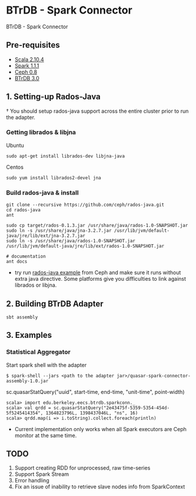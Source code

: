 # BTrDB - Spark Connector
BTrDB - Spark Connector

## Pre-requisites

- [Scala 2.10.4](http://www.scala-lang.org/download/2.10.4.html)  
- [Spark 1.1.1](http://www.apache.org/dyn/closer.cgi/spark/spark-1.1.1/spark-1.1.1-bin-hadoop2.4.tgz)  
- [Ceph 0.8](https://ceph.com/category/releases/)
- [BTrDB 3.0](https://github.com/SoftwareDefinedBuildings/quasar)    

## 1. Setting-up Rados-Java  
&dagger; You should setup rados-java support across the entire cluster prior to run the adapter.  

### Getting librados & libjna

Ubuntu  

    sudo apt-get install librados-dev libjna-java  

Centos  

    sudo yum install librados2-devel jna   
    

### Build rados-java & install  

    git clone --recursive https://github.com/ceph/rados-java.git  
    cd rados-java
    ant  
    
    sudo cp target/rados-0.1.3.jar /usr/share/java/rados-1.0-SNAPSHOT.jar
    sudo ln -s /usr/share/java/jna-3.2.7.jar /usr/lib/jvm/default-java/jre/lib/ext/jna-3.2.7.jar
    sudo ln -s /usr/share/java/rados-1.0-SNAPSHOT.jar  /usr/lib/jvm/default-java/jre/lib/ext/rados-1.0-SNAPSHOT.jar
    
    # documentation
    ant docs

* try run [rados-java example](http://ceph.com/docs/master/rados/api/librados-intro/#id5) from Ceph and make sure it runs without extra java directive. Some platforms give you difficulties to link against librados or libjna.

## 2. Building BTrDB Adapter  

    sbt assembly  


## 3. Examples  

### Statistical Aggregator  
Start spark shell with the adapter  

    $ spark-shell --jars <path to the adapter jar>/quasar-spark-connector-assembly-1.0.jar  

sc.quasarStatQuery("uuid", start-time, end-time, "unit-time", point-width)
    
    scala> import edu.berkeley.eecs.btrdb.sparkconn._
    scala> val qrdd = sc.quasarStatQuery("2e43475f-5359-5354-454d-5f5245414354", 1364823796L, 1398437046L, "ns", 16)
    scala> qrdd.map(i => i.toString).collect.foreach(println)

* Current implementation only works when all Spark executors are Ceph monitor at the same time.  

## TODO  
1. Support creating RDD for unprocessed, raw time-series  
2. Support Spark Stream  
3. Error handling
4. Fix an issue of inability to retrieve slave nodes info from SparkContext  
